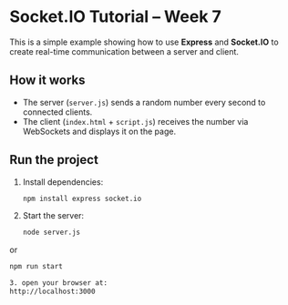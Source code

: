 # Socket.IO Tutorial – Week 7

This is a simple example showing how to use **Express** and **Socket.IO** to create real-time communication between a server and client.  

## How it works
- The server (`server.js`) sends a random number every second to connected clients.  
- The client (`index.html` + `script.js`) receives the number via WebSockets and displays it on the page.  

## Run the project
1. Install dependencies:
   ```bash
   npm install express socket.io
2. Start the server:
   ```bash
   node server.js
or 
  ```bash
  npm run start

3. open your browser at: 
http://localhost:3000
